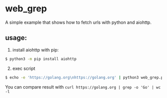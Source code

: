 # web_grep
A simple example that shows how to fetch urls with python and aiohttp.

## usage:
1. install aiohttp with pip:
```bash
$ python3 -m pip install aiohttp
```

2. exec script
```bash
$ echo -e 'https://golang.org\nhttps://golang.org' | python3 web_grep.py --word Go
```
You can compare result with `curl https://golang.org | grep -o 'Go' | wc -l`
